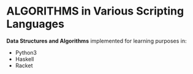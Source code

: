 # ALGORITHMS in Various Scripting Languages

**Data Structures and Algorithms** implemented for learning purposes in: 

- Python3
- Haskell
- Racket 